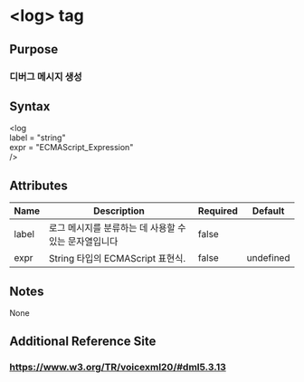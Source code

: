# \<log> tag
## Purpose 
### 디버그 메시지 생성

## Syntax
\<log\
label = "string"\
expr = "ECMAScript_Expression"\
/>



## Attributes
|Name |Description |Required |Default|
|-----|------------|---------|-------|
|label|로그 메시지를 분류하는 데 사용할 수있는 문자열입니다 | false    |      |
|expr |String 타입의  ECMAScript 표현식.|false| undefined|    

## Notes
None

## Additional Reference Site
### https://www.w3.org/TR/voicexml20/#dml5.3.13
